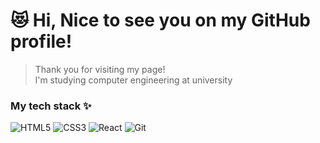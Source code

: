 # 😻 Hi, Nice to see you on my **GitHub** profile!    


>Thank you for visiting my page!  
>l'm studying computer engineering at university
### My tech stack ✨
![HTML5](https://img.shields.io/badge/-HTML-red?style=flat-square&logo=html5&logoColor=ffffff) ![CSS3](https://img.shields.io/badge/-CSS-black?style=flat-square&logo=css3&logoColor=ffffff) ![React](https://img.shields.io/badge/-REACT-blue?style=flat-square&logo=react&logoColor=ffffff) ![Git](https://img.shields.io/badge/-GIT-yellow?style=flat-square&logo=git&logoColor=ffffff)
